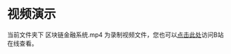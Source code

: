 # 视频演示

当前文件夹下 区块链金融系统.mp4 为录制视频文件，您也可以[点击此处](https://www.bilibili.com/video/BV145411J7xG/)访问B站在线查看。
